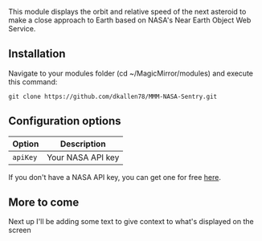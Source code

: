 This module displays the orbit and relative speed of the next asteroid to make a close approach to Earth based on NASA's Near Earth Object Web Service. 

## Installation

Navigate to your modules folder (cd ~/MagicMirror/modules) and execute this command:
```
git clone https://github.com/dkallen78/MMM-NASA-Sentry.git
```

## Configuration options

| Option | Description | 
| ------ | ----------- | 
| `apiKey`  | Your NASA API key | 

If you don't have a NASA API key, you can get one for free [here](https://api.nasa.gov/).

## More to come

Next up I'll be adding some text to give context to what's displayed on the screen